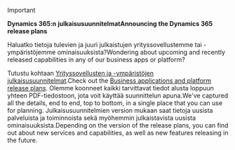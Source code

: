 > [!IMPORTANT]
> <span data-ttu-id="e11f2-101">**Dynamics 365:n julkaisusuunnitelmat**</span><span class="sxs-lookup"><span data-stu-id="e11f2-101">**Announcing the Dynamics 365 release plans**</span></span>
>
> <span data-ttu-id="e11f2-102">Haluatko tietoja tulevien ja juuri julkaistujen yrityssovellustemme tai -ympäristöjemme ominaisuuksista?</span><span class="sxs-lookup"><span data-stu-id="e11f2-102">Wondering about upcoming and recently released capabilities in any of our business apps or platform?</span></span> 
> 
> <span data-ttu-id="e11f2-103">Tutustu kohtaan [Yrityssovellusten ja -ympäristöjen julkaisusuunnitelmat](https://go.microsoft.com/fwlink/?linkid=2010158).</span><span class="sxs-lookup"><span data-stu-id="e11f2-103">Check out the [Business applications and platform release plans](https://go.microsoft.com/fwlink/?linkid=2010158).</span></span> <span data-ttu-id="e11f2-104">Olemme koonneet kaikki tarvittavat tiedot alusta loppuun yhteen PDF-tiedostoon, jota voit käyttää suunnittelun apuna.</span><span class="sxs-lookup"><span data-stu-id="e11f2-104">We've captured all the details, end to end, top to bottom, in a single place that you can use for planning.</span></span> <span data-ttu-id="e11f2-105">Julkaisusuunnitelmien version mukaan saat tietoja uusista palveluista ja toiminnoista sekä myöhemmin julkaistavista uusista ominaisuuksista.</span><span class="sxs-lookup"><span data-stu-id="e11f2-105">Depending on the version of the release plans, you can find out about new services and capabilities, as well as new features releasing in the future.</span></span>
